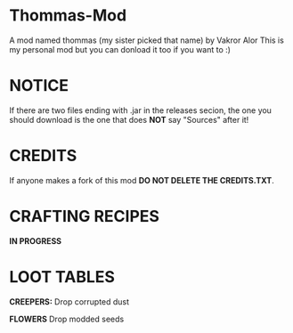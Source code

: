 # Thommas-Mod
A mod named thommas (my sister picked that name) by Vakror Alor
This is my personal mod but you can donload it too if you want to :)

# NOTICE

If there are two files ending with .jar in the releases secion, the one you should download is the one that does **NOT** say "Sources" after it!


# CREDITS

If anyone makes a fork of this mod **DO NOT DELETE THE CREDITS.TXT**.

# CRAFTING RECIPES

**IN PROGRESS**

# LOOT TABLES

**CREEPERS:**
Drop corrupted dust

**FLOWERS**
Drop modded seeds
